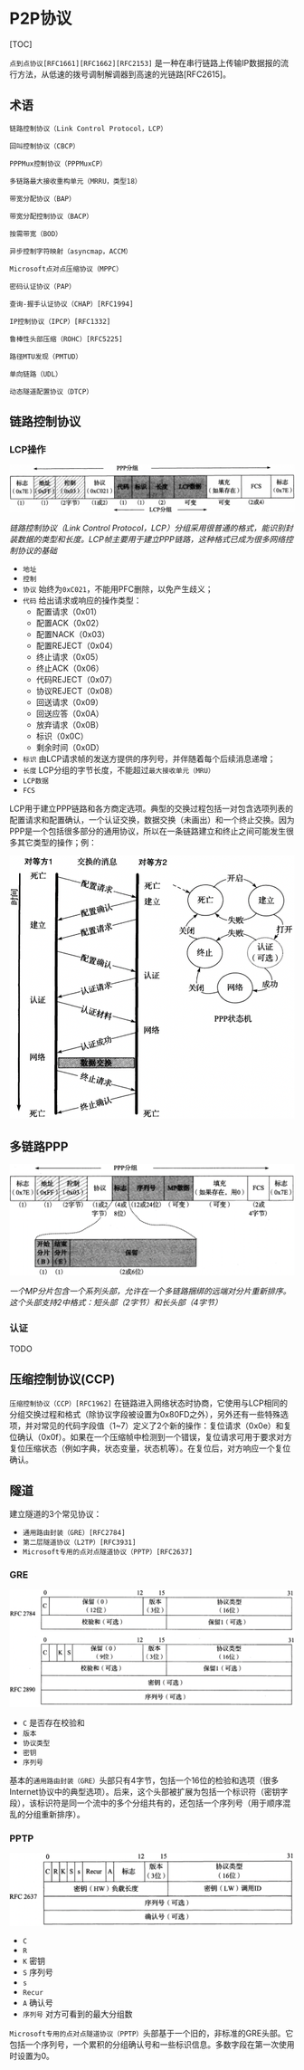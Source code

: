 # P2P协议

[TOC]



`点到点协议[RFC1661][RFC1662][RFC2153]` 是一种在串行链路上传输IP数据报的流行方法，从低速的拨号调制解调器到高速的光链路[RFC2615]。



## 术语

`链路控制协议（Link Control Protocol，LCP）`

`回叫控制协议（CBCP）`

`PPPMux控制协议（PPPMuxCP）`

`多链路最大接收重构单元（MRRU，类型18）`

`带宽分配协议（BAP）`

`带宽分配控制协议（BACP）`

`按需带宽（BOD）`

`异步控制字符映射（asyncmap，ACCM）`

`Microsoft点对点压缩协议（MPPC）`

`密码认证协议（PAP）`

`查询-握手认证协议（CHAP）[RFC1994]`

`IP控制协议（IPCP）[RFC1332]`

`鲁棒性头部压缩（ROHC）[RFC5225]`

`路径MTU发现（PMTUD）`

`单向链路（UDL）`

`动态隧道配置协议（DTCP）`



## 链路控制协议

### LCP操作

![p2p_lcp_group](res/p2p_lcp_group.png)

*链路控制协议（Link Control Protocol，LCP）分组采用很普通的格式，能识别封装数据的类型和长度。LCP帧主要用于建立PPP链路，这种格式已成为很多网络控制协议的基础*

- `地址` 
- `控制`
- `协议` 始终为`0xC021`，不能用PFC删除，以免产生歧义；
- `代码` 给出请求或响应的操作类型：
  - 配置请求（0x01）
  - 配置ACK（0x02）
  - 配置NACK（0x03）
  - 配置REJECT（0x04）
  - 终止请求（0x05）
  - 终止ACK（0x06）
  - 代码REJECT（0x07）
  - 协议REJECT（0x08）
  - 回送请求（0x09）
  - 回送应答（0x0A）
  - 放弃请求（0x0B）
  - 标识（0x0C）
  - 剩余时间（0x0D）
- `标识` 由LCP请求帧的发送方提供的序列号，并伴随着每个后续消息递增；
- `长度` LCP分组的字节长度，不能超过`最大接收单元（MRU）`
- `LCP数据`
- `FCS`

LCP用于建立PPP链路和各方商定选项。典型的交换过程包括一对包含选项列表的配置请求和配置确认，一个认证交换，数据交换（未画出）和一个终止交换。因为PPP是一个包括很多部分的通用协议，所以在一条链路建立和终止之间可能发生很多其它类型的操作；例：

![p2p_lcp_example](res/p2p_lcp_example.png)



## 多链路PPP

![p2p_ppp](res/p2p_ppp.png)

*一个MP分片包含一个系列头部，允许在一个多链路捆绑的远端对分片重新排序。这个头部支持2中格式：短头部（2字节）和长头部（4字节）*

### 认证

TODO



## 压缩控制协议(CCP)

`压缩控制协议（CCP）[RFC1962]` 在链路进入网络状态时协商，它使用与LCP相同的分组交换过程和格式（除协议字段被设置为0x80FD之外），另外还有一些特殊选项，并对常见的代码字段值（1~7）定义了2个新的操作：复位请求（0x0e）和复位确认（0x0f）。如果在一个压缩帧中检测到一个错误，复位请求可用于要求对方复位压缩状态（例如字典，状态变量，状态机等）。在复位后，对方响应一个复位确认。



## 隧道

建立隧道的3个常见协议：

- `通用路由封装（GRE）[RFC2784]`
- `第二层隧道协议（L2TP）[RFC3931]`
- `Microsoft专用的点对点隧道协议（PPTP）[RFC2637]`

### GRE

![p2p_gre](res/p2p_gre.png)

- `C` 是否存在校验和
- `版本`
- `协议类型`
- `密钥`
- `序列号`

基本的`通用路由封装（GRE）`头部只有4字节，包括一个16位的检验和选项（很多Internet协议中的典型选项）。后来，这个头部被扩展为包括一个标识符（密钥字段），该标识符是同一个流中的多个分组共有的，还包括一个序列号（用于顺序混乱的分组重新排序）。

### PPTP

![p2p_pptp](res/p2p_pptp.png)

- `C`
- `R`
- `K` 密钥
- `S` 序列号
- `s`
- `Recur`
- `A` 确认号
- `序列号` 对方可看到的最大分组数

`Microsoft专用的点对点隧道协议（PPTP）`头部基于一个旧的，非标准的GRE头部。它包括一个序列号，一个累积的分组确认号和一些标识信息。多数字段在第一次使用时设置为0。